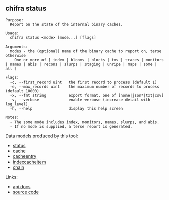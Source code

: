 ## chifra status


```[plaintext]
Purpose:
  Report on the state of the internal binary caches.

Usage:
  chifra status <mode> [mode...] [flags]

Arguments:
  modes - the (optional) name of the binary cache to report on, terse otherwise
	One or more of [ index | blooms | blocks | txs | traces | monitors | names | abis | recons | slurps | staging | unripe | maps | some | all ]

Flags:
  -c, --first_record uint   the first record to process (default 1)
  -e, --max_records uint    the maximum number of records to process (default 10000)
  -x, --fmt string          export format, one of [none|json*|txt|csv]
  -v, --verbose             enable verbose (increase detail with --log_level)
  -h, --help                display this help screen

Notes:
  - The some mode includes index, monitors, names, slurps, and abis.
  - If no mode is supplied, a terse report is generated.
```

Data models produced by this tool:

- [status](/data-model/admin/#status)
- [cache](/data-model/admin/#cache)
- [cacheentry](/data-model/admin/#cacheentry)
- [indexcacheitem](/data-model/admin/#indexcacheitem)
- [chain](/data-model/admin/#chain)

Links:

- [api docs](/api/#operation/admin-status)
- [source code](https://github.com/TrueBlocks/trueblocks-core/tree/master/src/apps/chifra/internal/status)

